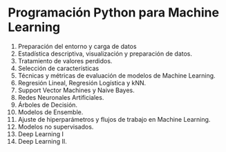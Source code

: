 # Programación Python para Machine Learning

1. Preparación del entorno y carga de datos
2. Estadística descriptiva, visualización y preparación de datos.
3. Tratamiento de valores perdidos.
4. Selección de características
5. Técnicas y métricas de evaluación de modelos de Machine Learning.
6. Regresión Lineal, Regresión Logística y kNN.
7. Support Vector Machines y Naive Bayes.
8. Redes Neuronales Artificiales.
9. Árboles de Decisión.
10. Modelos de Ensemble.
11. Ajuste de hiperparámetros y flujos de trabajo en Machine Learning.
12. Modelos no supervisados.
13. Deep Learning I
14. Deep Learning II.